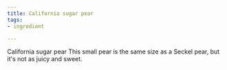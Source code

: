 ```yaml
---
title: California sugar pear
tags:
- ingredient

---
```

California sugar pear This small pear is the same size as a Seckel pear, but it's not as juicy and sweet.

